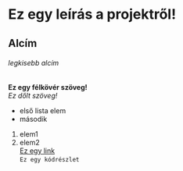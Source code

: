 # Ez egy leírás a projektről!  
## Alcím  
###### legkisebb alcím  
**Ez egy félkövér szöveg!**  
*Ez dőlt szöveg!*  
- első lista elem
- második
1. elem1
2. elem2  
[Ez egy link](www.google.com)  
`Ez egy kódrészlet`  


